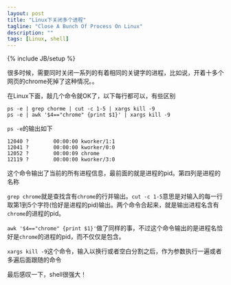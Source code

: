 ```yaml
---
layout: post
title: "Linux下关闭多个进程"
tagline: "Close A Bunch Of Process On Linux"
description: ""
tags: [Linux, shell]
---
```

{% include JB/setup %}

很多时候，需要同时关闭一系列的有着相同的关键字的进程，比如说，开着十多个网页的chrome死掉了这种情况。。

在Linux下面，敲几个命令就OK了，以下每行都可以，有些区别

    ps -e | grep chorme | cut -c 1-5 | xargs kill -9
    ps -e | awk '$4=="chrome" {print $1}' | xargs kill -9

`ps -e`的输出如下

    12040 ?        00:00:00 kworker/1:1
    12041 ?        00:00:00 kworker/0:0
    12052 ?        00:00:09 chrome
    12119 ?        00:00:00 kworker/3:0

这个命令输出了当前的所有进程信息，最前面的就是进程的pid。第四列是进程的名称
    
`grep chrome`就是查找含有`chrome`的行并输出。`cut -c 1-5`意思是对输入的每一行取第1到5个字符(恰好是进程的pid)输出。两个命令合起来，就是输出进程名含有`chrome`的进程的pid。

`awk '$4=="chrome" {print $1}'`做了同样的事，不过这个命令输出的是进程名恰好是`chrome`的进程的pid，而不仅仅是包含。

`xargs kill -9`这个命令，输入以换行或者空白分割之后，作为参数执行一遍或者多遍后面跟随的命令

最后感叹一下，shell很强大！


